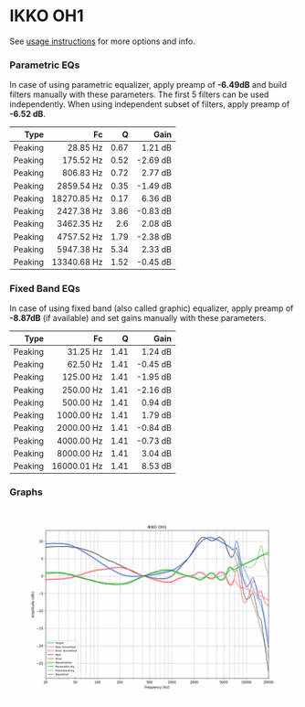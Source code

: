 # IKKO OH1
See [usage instructions](https://github.com/jaakkopasanen/AutoEq#usage) for more options and info.

### Parametric EQs
In case of using parametric equalizer, apply preamp of **-6.49dB** and build filters manually
with these parameters. The first 5 filters can be used independently.
When using independent subset of filters, apply preamp of **-6.52 dB**.

| Type    | Fc          |    Q | Gain     |
|--------:|------------:|-----:|---------:|
| Peaking | 28.85 Hz    | 0.67 | 1.21 dB  |
| Peaking | 175.52 Hz   | 0.52 | -2.69 dB |
| Peaking | 806.83 Hz   | 0.72 | 2.77 dB  |
| Peaking | 2859.54 Hz  | 0.35 | -1.49 dB |
| Peaking | 18270.85 Hz | 0.17 | 6.36 dB  |
| Peaking | 2427.38 Hz  | 3.86 | -0.83 dB |
| Peaking | 3462.35 Hz  | 2.6  | 2.08 dB  |
| Peaking | 4757.52 Hz  | 1.79 | -2.38 dB |
| Peaking | 5947.38 Hz  | 5.34 | 2.33 dB  |
| Peaking | 13340.68 Hz | 1.52 | -0.45 dB |

### Fixed Band EQs
In case of using fixed band (also called graphic) equalizer, apply preamp of **-8.87dB**
(if available) and set gains manually with these parameters.

| Type    | Fc          |    Q | Gain     |
|--------:|------------:|-----:|---------:|
| Peaking | 31.25 Hz    | 1.41 | 1.24 dB  |
| Peaking | 62.50 Hz    | 1.41 | -0.45 dB |
| Peaking | 125.00 Hz   | 1.41 | -1.95 dB |
| Peaking | 250.00 Hz   | 1.41 | -2.16 dB |
| Peaking | 500.00 Hz   | 1.41 | 0.94 dB  |
| Peaking | 1000.00 Hz  | 1.41 | 1.79 dB  |
| Peaking | 2000.00 Hz  | 1.41 | -0.84 dB |
| Peaking | 4000.00 Hz  | 1.41 | -0.73 dB |
| Peaking | 8000.00 Hz  | 1.41 | 3.04 dB  |
| Peaking | 16000.01 Hz | 1.41 | 8.53 dB  |

### Graphs
![](./IKKO%20OH1.png)